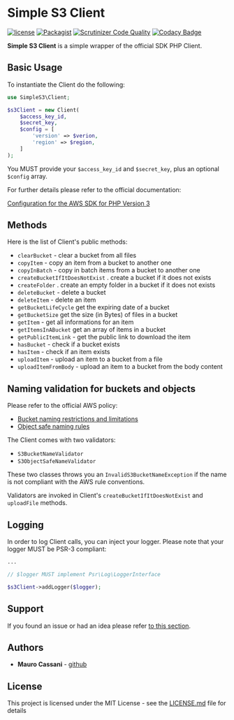 # Simple S3 Client

[![license](https://img.shields.io/github/license/mauretto78/simple-s3.svg)]()
[![Packagist](https://img.shields.io/packagist/v/mauretto78/simple-s3.svg)]()
[![Scrutinizer Code Quality](https://scrutinizer-ci.com/g/mauretto78/simple-s3/badges/quality-score.png?b=master)](https://scrutinizer-ci.com/g/mauretto78/simple-s3/?branch=master)
[![Codacy Badge](https://api.codacy.com/project/badge/Grade/0cf7b903fee24738a834390361105cf5)](https://www.codacy.com/app/mauretto78_2/simple-s3?utm_source=github.com&amp;utm_medium=referral&amp;utm_content=mauretto78/simple-s3&amp;utm_campaign=Badge_Grade)

**Simple S3 Client** is a simple wrapper of the official SDK PHP Client.

## Basic Usage

To instantiate the Client do the following:

```php
use SimpleS3\Client;

$s3Client = new Client(
    $access_key_id,
    $secret_key,
    $config = [
        'version' => $verion,
        'region' => $region,
    ]
);
```

You MUST provide your ```$access_key_id``` and ```$secret_key```, plus an optional ```$config``` array.

For further details please refer to the official documentation:

[Configuration for the AWS SDK for PHP Version 3](https://docs.aws.amazon.com/en_us/sdk-for-php/v3/developer-guide/guide_configuration.html#credentials)

## Methods

Here is the list of Client's public methods:

*   `clearBucket` - clear a bucket from all files
*   `copyItem` - copy an item from a bucket to another one
*   `copyInBatch` - copy in batch items from a bucket to another one
*   `createBucketIfItDoesNotExist` . create a bucket if it does not exists
*   `createFolder` . create an empty folder in a bucket if it does not exists
*   `deleteBucket` - delete a bucket
*   `deleteItem` - delete an item
*   `getBucketLifeCycle` get the expiring date of a bucket
*   `getBucketSize` get the size (in Bytes) of files in a bucket
*   `getItem` - get all informations for an item
*   `getItemsInABucket` get an array of items in a bucket
*   `getPublicItemLink` - get the public link to download the item
*   `hasBucket` - check if a bucket exists
*   `hasItem` - check if an item exists
*   `uploadItem` - upload an item to a bucket from a file
*   `uploadItemFromBody` - upload an item to a bucket from the body content

## Naming validation for buckets and objects

Please refer to the official AWS policy:

*   [Bucket naming restrictions and limitations](https://docs.aws.amazon.com/en_us/AmazonS3/latest/dev/BucketRestrictions.html)
*   [Object safe naming rules](https://docs.aws.amazon.com/en_us/AmazonS3/latest/dev/UsingMetadata.html)

The Client comes with two validators:
 
*    ```S3BucketNameValidator``` 
*    ```S3ObjectSafeNameValidator``` 
 
These two classes throws you an ```InvalidS3BucketNameException``` if the name is not compliant with the AWS rule conventions. 

Validators are invoked in Client's ```createBucketIfItDoesNotExist``` and ```uploadFile``` methods.

## Logging

In order to log Client calls, you can inject your logger. Please note that your logger MUST be PSR-3 compliant:

```php
...

// $logger MUST implement Psr\Log\LoggerInterface

$s3Client->addLogger($logger); 
```

## Support

If you found an issue or had an idea please refer [to this section](https://github.com/mauretto78/simple-s3/issues).

## Authors

* **Mauro Cassani** - [github](https://github.com/mauretto78)

## License

This project is licensed under the MIT License - see the [LICENSE.md](LICENSE.md) file for details
